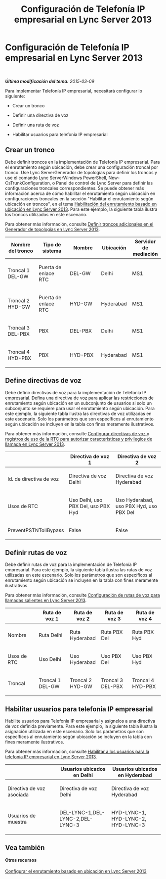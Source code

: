 ﻿---
title: Configuración de Telefonía IP empresarial en Lync Server 2013
TOCTitle: Configuración de Telefonía IP empresarial en Lync Server 2013
ms:assetid: 7df179fa-d3a2-4b23-a433-b750aedf980b
ms:mtpsurl: https://technet.microsoft.com/es-es/library/JJ994041(v=OCS.15)
ms:contentKeyID: 52061662
ms.date: 01/07/2017
mtps_version: v=OCS.15
ms.translationtype: HT
---

# Configuración de Telefonía IP empresarial en Lync Server 2013

 

_**Última modificación del tema:** 2015-03-09_

Para implementar Telefonía IP empresarial, necesitará configurar lo siguiente:

  - Crear un tronco

  - Definir una directiva de voz

  - Definir una ruta de voz

  - Habilitar usuarios para telefonía IP empresarial

## Crear un tronco

Debe definir troncos en la implementación de Telefonía IP empresarial. Para el enrutamiento según ubicación, debe crear una configuración troncal por tronco. Use Lync ServerGenerador de topologías para definir los troncos y use el comando Lync ServerWindows PowerShell, New-CsTrunkConfiguration, o Panel de control de Lync Server para definir las configuraciones troncales correspondientes. Se puede obtener más información acerca de cómo habilitar el enrutamiento según ubicación en configuraciones troncales en la sección "Habilitar el enrutamiento según ubicación en troncos", en el tema [Habilitación del enrutamiento basado en ubicación en Lync Server 2013](lync-server-2013-enabling-location-based-routing.md). Para este ejemplo, la siguiente tabla ilustra los troncos utilizados en este escenario.

Para obtener más información, consulte [Definir troncos adicionales en el Generador de topologías en Lync Server 2013](lync-server-2013-define-additional-trunks-in-topology-builder.md).


<table>
<colgroup>
<col style="width: 20%" />
<col style="width: 20%" />
<col style="width: 20%" />
<col style="width: 20%" />
<col style="width: 20%" />
</colgroup>
<thead>
<tr class="header">
<th>Nombre del tronco</th>
<th>Tipo de sistema</th>
<th>Nombre</th>
<th>Ubicación</th>
<th>Servidor de mediación</th>
</tr>
</thead>
<tbody>
<tr class="odd">
<td><p>Troncal 1 DEL-GW</p></td>
<td><p>Puerta de enlace RTC</p></td>
<td><p>DEL-GW</p></td>
<td><p>Delhi</p></td>
<td><p>MS1</p></td>
</tr>
<tr class="even">
<td><p>Troncal 2 HYD-GW</p></td>
<td><p>Puerta de enlace RTC</p></td>
<td><p>HYD-GW</p></td>
<td><p>Hyderabad</p></td>
<td><p>MS1</p></td>
</tr>
<tr class="odd">
<td><p>Troncal 3 DEL-PBX</p></td>
<td><p>PBX</p></td>
<td><p>DEL-PBX</p></td>
<td><p>Delhi</p></td>
<td><p>MS1</p></td>
</tr>
<tr class="even">
<td><p>Troncal 4 HYD-PBX</p></td>
<td><p>PBX</p></td>
<td><p>HYD-PBX</p></td>
<td><p>Hyderabad</p></td>
<td><p>MS1</p></td>
</tr>
</tbody>
</table>



## Define directivas de voz

Debe definir directivas de voz para la implementación de Telefonía IP empresarial. Defina una directiva de voz para aplicar las restricciones de enrutamiento según ubicación en un subconjunto de usuarios si solo un subconjunto se requiere para usar el enrutamiento según ubicación. Para este ejemplo, la siguiente tabla ilustra las directivas de voz utilizadas en este escenario. Solo los parámetros que son específicos al enrutamiento según ubicación se incluyen en la tabla con fines meramente ilustrativos.

Para obtener más información, consulte [Configurar directivas de voz y registros de uso de la RTC para autorizar características y privilegios de llamada en Lync Server 2013](lync-server-2013-configuring-voice-policies-and-pstn-usage-records-to-authorize-calling-features-and-privileges.md).


<table>
<colgroup>
<col style="width: 33%" />
<col style="width: 33%" />
<col style="width: 33%" />
</colgroup>
<thead>
<tr class="header">
<th></th>
<th>Directiva de voz 1</th>
<th>Directiva de voz 2</th>
</tr>
</thead>
<tbody>
<tr class="odd">
<td><p>Id. de directiva de voz</p></td>
<td><p>Directiva de voz Delhi</p></td>
<td><p>Directiva de voz Hyderabad</p></td>
</tr>
<tr class="even">
<td><p>Usos de RTC</p></td>
<td><p>Uso Delhi, uso PBX Del, uso PBX Hyd</p></td>
<td><p>Uso Hyderabad, uso PBX Hyd, uso PBX Del</p></td>
</tr>
<tr class="odd">
<td><p>PreventPSTNTollBypass</p></td>
<td><p>False</p></td>
<td><p>False</p></td>
</tr>
</tbody>
</table>



## Definir rutas de voz

Debe definir rutas de voz para la implementación de Telefonía IP empresarial. Para este ejemplo, la siguiente tabla ilustra las rutas de voz utilizadas en este escenario. Solo los parámetros que son específicos al enrutamiento según ubicación se incluyen en la tabla con fines meramente ilustrativos.

Para obtener más información, consulte [Configuración de rutas de voz para llamadas salientes en Lync Server 2013](lync-server-2013-configuring-voice-routes-for-outbound-calls.md).


<table>
<colgroup>
<col style="width: 20%" />
<col style="width: 20%" />
<col style="width: 20%" />
<col style="width: 20%" />
<col style="width: 20%" />
</colgroup>
<thead>
<tr class="header">
<th></th>
<th>Ruta de voz 1</th>
<th>Ruta de voz 2</th>
<th>Ruta de voz 3</th>
<th>Ruta de voz 4</th>
</tr>
</thead>
<tbody>
<tr class="odd">
<td><p>Nombre</p></td>
<td><p>Ruta Delhi</p></td>
<td><p>Ruta Hyderabad</p></td>
<td><p>Ruta PBX Del</p></td>
<td><p>Ruta PBX Hyd</p></td>
</tr>
<tr class="even">
<td><p>Usos de RTC</p></td>
<td><p>Uso Delhi</p></td>
<td><p>Uso Hyderabad</p></td>
<td><p>Uso PBX Del</p></td>
<td><p>Uso PBX Hyd</p></td>
</tr>
<tr class="odd">
<td><p>Troncal</p></td>
<td><p>Troncal 1 DEL-GW</p></td>
<td><p>Troncal 2 HYD-GW</p></td>
<td><p>Troncal 3 DEL-PBX</p></td>
<td><p>Troncal 4 HYD-PBX</p></td>
</tr>
</tbody>
</table>



## Habilitar usuarios para telefonía IP empresarial

Habilite usuarios para Telefonía IP empresarial y asígnelos a una directiva de voz definida previamente. Para este ejemplo, la siguiente tabla ilustra la asignación utilizada en este escenario. Solo los parámetros que son específicos al enrutamiento según ubicación se incluyen en la tabla con fines meramente ilustrativos.

Para obtener más información, consulte [Habilitar a los usuarios para la telefonía IP empresarial en Lync Server 2013](lync-server-2013-enable-users-for-enterprise-voice.md).


<table>
<colgroup>
<col style="width: 33%" />
<col style="width: 33%" />
<col style="width: 33%" />
</colgroup>
<thead>
<tr class="header">
<th></th>
<th>Usuarios ubicados en Delhi</th>
<th>Usuarios ubicados en Hyderabad</th>
</tr>
</thead>
<tbody>
<tr class="odd">
<td><p>Directiva de voz asociada</p></td>
<td><p>Directiva de voz Delhi</p></td>
<td><p>Directiva de voz Hyderabad</p></td>
</tr>
<tr class="even">
<td><p>Usuarios de muestra</p></td>
<td><p>DEL-LYNC-1,DEL-LYNC-2,DEL-LYNC-3</p></td>
<td><p>HYD-LYNC-1, HYD-LYNC-2, HYD-LYNC-3</p></td>
</tr>
</tbody>
</table>



## Vea también

#### Otros recursos

[Configurar el enrutamiento basado en ubicación en Lync Server 2013](lync-server-2013-configuring-location-based-routing.md)

